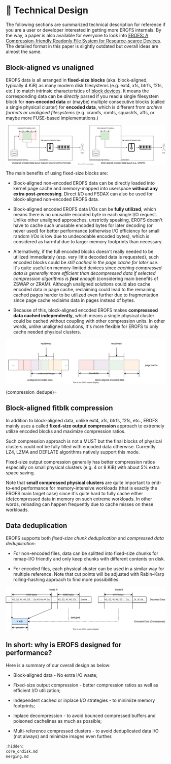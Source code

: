 # 📝 Technical Design

The following sections are summarized technical description for reference if
you are a user or developer interested in getting more EROFS internals. By the
way, a paper is also available for everyone to look into [EROFS: A Compression-friendly
Readonly File System for Resource-scarce Devices](https://www.usenix.org/conference/atc19/presentation/gao).
The detailed format in this paper is slightly outdated but overall ideas are
almost the same.

## Block-aligned vs unaligned

EROFS data is all arranged in **fixed-size blocks** (aka. block-aligned,
typically 4 KiB) as many modern disk filesystems (e.g. ext4, xfs, btrfs, f2fs,
etc.) to match intrinsic characteristics of [block devices](https://en.wikipedia.org/wiki/Block_\(data_storage\)).
It means the corresponding data can be *directly* parsed if you read a single
filesystem block for __non-encoded data__ or (maybe) multiple consecutive blocks
(called a single physical cluster) for __encoded data__, which is different
from _archive formats or unaligned filesystems_ (e.g. cramfs, romfs, squashfs,
affs, or maybe more FUSE-based implementations.)

![Comparsion between unaligned and block-aligned data](_static/aligned_io.svg)

The main benefits of using fixed-size blocks are:

 - Block-aligned non-encoded EROFS data can be directly loaded into kernel page
   cache and memory-mapped into userspace **without any extra post-processing**.
   Direct I/O and FSDAX can also be used for block-aligned non-encoded EROFS
   data.

 - Block-aligned encoded EROFS data I/Os can be **fully utilized**, which means
   there is no unusable encoded byte in each single I/O request.  Unlike other
   unaligned approaches, unstrictly speaking, EROFS doesn't have to cache such
   unusable encoded bytes for later decoding (or never used) for better
   performance (otherwise I/O efficiency for small random I/Os is low due to
   undecodable encoded bytes), which is considered as harmful due to larger
   memory footprints than necessary.

 - Alternatively, if the full encoded blocks doesn't really needed to be
   utilized immediately (esp. very little decoded data is requested), such
   encoded blocks could be _still cached in the page cache for later use_.
   It's quite useful on memory-limited devices since _caching compressed data
   is generally more efficient than decompressed data if selected compression
   algorithms is **fast** enough_ (considering main benefits of ZSWAP or ZRAM).
   Although unaligned solutions could also cache encoded data in page cache,
   reclaiming could lead to the remaining cached pages harder to be utilized
   even further due to fragmentation since page cache reclaims data in pages
   instead of bytes.

 - Because of this, block-aligned encoded EROFS makes **compresssed data cached
   independently**, which means a single physical cluster could be cached
   without coupling with other compression units.  In other words, unlike
   unaligned solutions, It's more flexible for EROFS to only cache needed
   physical clusters.

![Different compressed cache behaviors](_static/unaligned_reclaiming.svg)

(compression_dedupe)=

## Block-aligned fitblk compression

In addition to block-aligned data, unlike ext4, xfs, btrfs, f2fs, etc., EROFS
mainly uses a called **fixed-size output compression** approach to extremely
utilize encoded blocks and maximize compression ratios.

Such compression approach is not a MUST but the final blocks of physical
clusters could not be fully filled with encoded data otherwise.  Currently LZ4,
LZMA and DEFLATE algorithms natively support this mode.

Fixed-size output compression generally has better compression ratios especially
on small physical clusters (e.g. 4 or 8 KiB) with about 5% extra space saving.

Note that **small compressed physical clusters** are quite important to
end-to-end performance for memory-intensive workloads (that is exactly the EROFS
main target case) since it's quite hard to fully cache either (de)compressed
data in memory on such extreme workloads.  In other words, reloading can happen
frequently due to cache misses on these workloads.

## Data deduplication

EROFS supports both _fixed-size chunk deduplication_ and _compressed data
deduplication_:

 - For non-encoded files, data can be splitted into fixed-size chunks for
   mmap-I/O friendly and only keep chunks with different contents on disk.

 - For encoded files, each physical cluster can be used in a similar way for
   multiple reference.  Note that cut points will be adjusted with Rabin–Karp
   rolling-hashing approach to find more possibilities.

![EROFS deduplication](_static/erofs_dedupe.svg)

## In short: why is EROFS designed for performance?

Here is a summary of our overall design as below:

 - Block-aligned data - No extra I/O waste;

 - Fixed-size output compression - better compression ratios as well as
   efficient I/O utilization;

 - Independent cached or inplace I/O strategies - to minimize memory footprints;

 - Inplace decompression - to avoid bounced compressed buffers and poisoned
   cachelines as much as possible;

 - Multi-reference compressed clusters - to avoid deduplicated data I/O (not
   always) and minimize images even further.

```{toctree}
:hidden:
core_ondisk.md
merging.md
```
